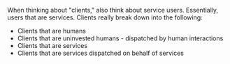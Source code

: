 When thinking about "clients," also think about service users. Essentially,
users that are services. Clients really break down into the following:
 - Clients that are humans
 - Clients that are uninvested humans - dispatched by human interactions
 - Clients that are services
 - Clients that are services dispatched on behalf of services

